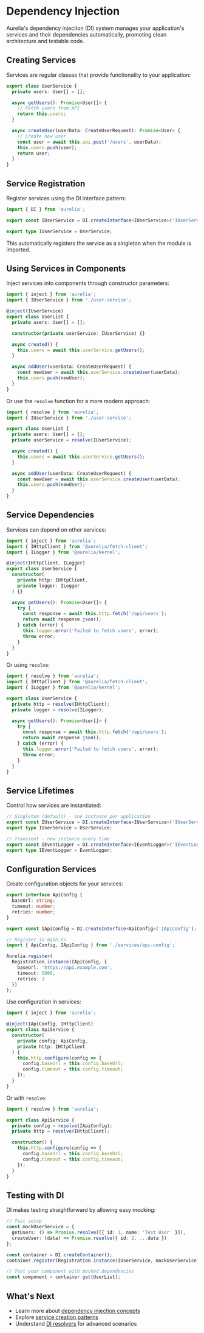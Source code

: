 # Dependency Injection

Aurelia's dependency injection (DI) system manages your application's services and their dependencies automatically, promoting clean architecture and testable code.

## Creating Services

Services are regular classes that provide functionality to your application:

```typescript
export class UserService {
  private users: User[] = [];

  async getUsers(): Promise<User[]> {
    // Fetch users from API
    return this.users;
  }

  async createUser(userData: CreateUserRequest): Promise<User> {
    // Create new user
    const user = await this.api.post('/users', userData);
    this.users.push(user);
    return user;
  }
}
```

## Service Registration

Register services using the DI interface pattern:

```typescript
import { DI } from 'aurelia';

export const IUserService = DI.createInterface<IUserService>('IUserService', x => x.singleton(UserService));

export type IUserService = UserService;
```

This automatically registers the service as a singleton when the module is imported.

## Using Services in Components

Inject services into components through constructor parameters:

```typescript
import { inject } from 'aurelia';
import { IUserService } from './user-service';

@inject(IUserService)
export class UserList {
  private users: User[] = [];

  constructor(private userService: IUserService) {}

  async created() {
    this.users = await this.userService.getUsers();
  }

  async addUser(userData: CreateUserRequest) {
    const newUser = await this.userService.createUser(userData);
    this.users.push(newUser);
  }
}
```

Or use the `resolve` function for a more modern approach:

```typescript
import { resolve } from 'aurelia';
import { IUserService } from './user-service';

export class UserList {
  private users: User[] = [];
  private userService = resolve(IUserService);

  async created() {
    this.users = await this.userService.getUsers();
  }

  async addUser(userData: CreateUserRequest) {
    const newUser = await this.userService.createUser(userData);
    this.users.push(newUser);
  }
}
```

## Service Dependencies

Services can depend on other services:

```typescript
import { inject } from 'aurelia';
import { IHttpClient } from '@aurelia/fetch-client';
import { ILogger } from '@aurelia/kernel';

@inject(IHttpClient, ILogger)
export class UserService {
  constructor(
    private http: IHttpClient,
    private logger: ILogger
  ) {}

  async getUsers(): Promise<User[]> {
    try {
      const response = await this.http.fetch('/api/users');
      return await response.json();
    } catch (error) {
      this.logger.error('Failed to fetch users', error);
      throw error;
    }
  }
}
```

Or using `resolve`:

```typescript
import { resolve } from 'aurelia';
import { IHttpClient } from '@aurelia/fetch-client';
import { ILogger } from '@aurelia/kernel';

export class UserService {
  private http = resolve(IHttpClient);
  private logger = resolve(ILogger);

  async getUsers(): Promise<User[]> {
    try {
      const response = await this.http.fetch('/api/users');
      return await response.json();
    } catch (error) {
      this.logger.error('Failed to fetch users', error);
      throw error;
    }
  }
}
```

## Service Lifetimes

Control how services are instantiated:

```typescript
// Singleton (default) - one instance per application
export const IUserService = DI.createInterface<IUserService>('IUserService', x => x.singleton(UserService));
export type IUserService = UserService;

// Transient - new instance every time
export const IEventLogger = DI.createInterface<IEventLogger>('IEventLogger', x => x.transient(EventLogger));
export type IEventLogger = EventLogger;
```

## Configuration Services

Create configuration objects for your services:

```typescript
export interface ApiConfig {
  baseUrl: string;
  timeout: number;
  retries: number;
}

export const IApiConfig = DI.createInterface<ApiConfig>('IApiConfig');

// Register in main.ts
import { ApiConfig, IApiConfig } from './services/api-config';

Aurelia.register(
  Registration.instance(IApiConfig, { 
    baseUrl: 'https://api.example.com', 
    timeout: 5000, 
    retries: 3 
  })
);
```

Use configuration in services:

```typescript
import { inject } from 'aurelia';

@inject(IApiConfig, IHttpClient)
export class ApiService {
  constructor(
    private config: ApiConfig,
    private http: IHttpClient
  ) {
    this.http.configure(config => {
      config.baseUrl = this.config.baseUrl;
      config.timeout = this.config.timeout;
    });
  }
}
```

Or with `resolve`:

```typescript
import { resolve } from 'aurelia';

export class ApiService {
  private config = resolve(IApiConfig);
  private http = resolve(IHttpClient);

  constructor() {
    this.http.configure(config => {
      config.baseUrl = this.config.baseUrl;
      config.timeout = this.config.timeout;
    });
  }
}
```

## Testing with DI

DI makes testing straightforward by allowing easy mocking:

```typescript
// Test setup
const mockUserService = {
  getUsers: () => Promise.resolve([{ id: 1, name: 'Test User' }]),
  createUser: (data) => Promise.resolve({ id: 2, ...data })
};

const container = DI.createContainer();
container.register(Registration.instance(IUserService, mockUserService));

// Test your component with mocked dependencies
const component = container.get(UserList);
```

## What's Next

- Learn more about [dependency injection concepts](../getting-to-know-aurelia/dependency-injection.md)
- Explore [service creation patterns](../getting-to-know-aurelia/dependency-injection-di/creating-services.md)
- Understand [DI resolvers](../getting-to-know-aurelia/dependency-injection-di/resolvers.md) for advanced scenarios